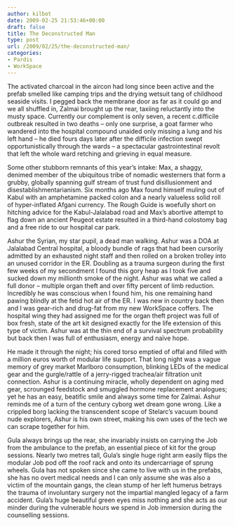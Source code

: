 ```yaml
---
author: kilbot
date: 2009-02-25 21:53:46+00:00
draft: false
title: The Deconstructed Man
type: post
url: /2009/02/25/the-deconstructed-man/
categories:
- Pardis
- WorkSpace
---
```


The activated charcoal in the aircon had long since been active and the prefab smelled like camping trips and the drying wetsuit tang of childhood seaside visits. I pegged back the membrane door as far as it could go and we all shuffled in, Zalmai brought up the rear, taxiing reluctantly into the musty space. Currently our complement is only seven, a recent c.difficile outbreak resulted in two deaths – only one surprise, a goat farmer who wandered into the hospital compound unaided only missing a lung and his left hand – he died fours days later after the difficile infection swept opportunistically through the wards – a spectacular gastrointestinal revolt that left the whole ward retching and grieving in equal measure. 

Some other stubborn remnants of this year’s intake: Max, a shaggy, denimed member of the ubiquitous tribe of nomadic westerners that form a grubby, globally spanning gulf stream of trust fund disillusionment and disestablishmentarianism. Six months ago Max found himself muling out of Kabul with an amphetamine packed colon and a nearly valueless solid roll of hyper-inflated Afgani currency. The Rough Guide is woefully short on hitching advice for the Kabul-Jalalabad road and Max’s abortive attempt to flag down an ancient Peugeot estate resulted in a third-hand colostomy bag and a free ride to our hospital car park. 

Ashur the Syrian, my star pupil, a dead man walking. Ashur was a DOA at Jalalabad Central hospital, a bloody bundle of rags that had been cursorily admitted by an exhausted night staff and then rolled on a broken trolley into an unused corridor in the ER. Doubling as a trauma surgeon during the first few weeks of my secondment I found this gory heap as I took five and sucked down my millionth smoke of the night. Ashur was what we called a full donor – multiple organ theft and over fifty percent of limb reduction. Incredibly he was conscious when I found him, his one remaining hand pawing blindly at the fetid hot air of the ER. I was new in country back then and I was gear-rich and drug-fat from my new WorkSpace coffers. The hospital wing they had assigned me for the organ theft project was full of box fresh, state of the art kit designed exactly for the life extension of this type of victim. Ashur was at the thin end of a survival spectrum probability but back then I was full of enthusiasm, energy and naïve hope. 

He made it through the night; his cored torso emptied of offal and filled with a million euros worth of modular life support. That long night was a vague memory of grey market Marlboro consumption, blinking LEDs of the medical gear and the gurgle/rattle of a jerry-rigged trachea/air filtration unit connection. Ashur is a continuing miracle, wholly dependent on aging med gear, scrounged feedstock and smuggled hormone replacement analogues; yet he has an easy, beatific smile and always some time for Zalmai. Ashur reminds me of a turn of the century cyborg wet dream gone wrong. Like a crippled borg lacking the transcendent scope of Stelarc’s vacuum bound nude explorers, Ashur is his own street, making his own uses of the tech we can scrape together for him. 

Gula always brings up the rear, she invariably insists on carrying the Job from the ambulance to the prefab, an essential piece of kit for the group sessions. Nearly two metres tall, Gula’s single huge right arm easily flips the modular Job pod off the roof rack and onto its undercarriage of sprung wheels. Gula has not spoken since she came to live with us in the prefabs, she has no overt medical needs and I can only assume she was also a victim of the mountain gangs, the clean stump of her left humerus betrays the trauma of involuntary surgery not the impartial mangled legacy of a farm accident. Gula’s huge beautiful green eyes miss nothing and she acts as our minder during the vulnerable hours we spend in Job immersion during the counselling sessions.
